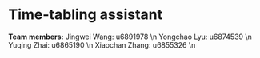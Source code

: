 # Time-tabling assistant

**Team members:**
Jingwei Wang: u6891978 \n
Yongchao Lyu: u6874539 \n
Yuqing Zhai: u6865190 \n
Xiaochan Zhang: u6855326 \n
